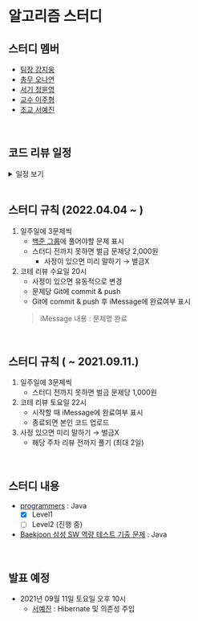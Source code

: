 # 알고리즘 스터디

## 스터디 멤버
- [팀장 강지웅](https://github.com/JIW00NG)
- [총무 오나연](https://github.com/yeon97)
- [서기 정윤영](https://github.com/Zzeongyx2)
- [교수 이주형](https://github.com/yamiblack)
- [조교 서예진](https://github.com/yejin25)

<br>

## 코드 리뷰 일정
<details>
    <summary>일정 보기</summary>
    1. 2022년 04월 13일 수요일 20시 : <a href="https://www.acmicpc.net/problem/13460">구슬 탈출2</a>, <a href="https://www.acmicpc.net/problem/12100">2048 (Easy)</a>, <a href="https://www.acmicpc.net/problem/3190">뱀</a>
</details>

<br>

## 스터디 규칙 (2022.04.04 ~ )
1. 일주일에 3문제씩
    - [백준 그룹]()에 풀어야할 문제 표시
    - 스터디 전까지 못하면 벌금 문제당 2,000원
        - 사정이 있으면 미리 말하기 → 벌금X  
2. 코테 리뷰 수요일 20시
    - 사정이 있으면 유동적으로 변경
    - 문제당 Git에 commit & push
    - Git에 commit & push 후 iMessage에 완료여부 표시
    > iMessage 내용 : 문제명 완료

<br>

## 스터디 규칙 ( ~ 2021.09.11.)
1. 일주일에 3문제씩
    - 스터디 전까지 못하면 벌금 문제당 1,000원
2. 코테 리뷰 토요일 22시
    - 시작할 때 iMessage에 완료여부 표시
    - 종료되면 본인 코드 업로드
3. 사정 있으면 미리 말하기 → 벌금X 
    - 해당 주차 리뷰 전까지 풀기 (최대 2일)

<br>

## 스터디 내용
- [programmers](https://programmers.co.kr/learn/challenges) : Java 
    - [x] Level1
    - [ ] Level2 (진행 중)
- [Baekjoon 삼성 SW 역량 테스트 기출 문제](https://www.acmicpc.net/workbook/view/1152) : Java

<br>

## 발표 예정
- 2021년 09월 11일 토요일 오후 10시
    - [서예진](https://github.com/yejin25) : Hibernate 및 의존성 주입
